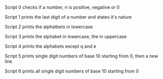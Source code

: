 Script 0 checks if a number, n is positive, negative or 0

Script 1 prints the last digit of a number and states it's nature

Script 2 prints the alphatbets in lowercase

Script 3 prints the alphabet in lowercase, the in uppercase

Script 4 prints the alphabets except q and e

Script 5 prints single digit numbers of base 10 starting from 0, then a new line

Script 6 prints all single digit numbers of base 10 starting from 0
